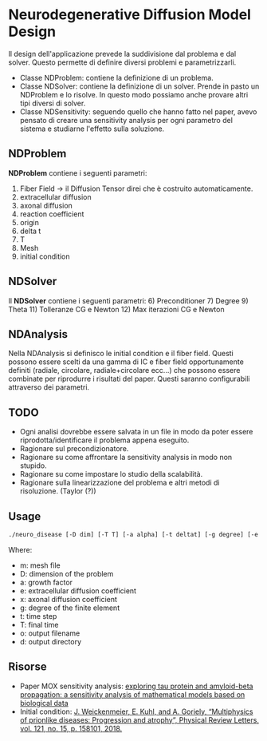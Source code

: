 # Neurodegenerative Diffusion Model Design
Il design dell'applicazione prevede la suddivisione dal problema e dal solver. Questo permette di definire diversi 
problemi e parametrizzarli. 

- Classe NDProblem: contiene la definizione di un problema. 
- Classe NDSolver: contiene la definizione di un solver. Prende in pasto un NDProblem e lo risolve. In questo modo possiamo anche provare altri tipi diversi di solver.
- Classe NDSensitivity: seguendo quello che hanno fatto nel paper, avevo pensato di creare una sensitivity analysis per ogni parametro
del sistema e studiarne l'effetto sulla soluzione.

## NDProblem
**NDProblem** contiene i seguenti parametri:
1) Fiber Field -> il Diffusion Tensor direi che è costruito automaticamente.
2) extracellular diffusion
3) axonal diffusion
4) reaction coefficient
5) origin
6) delta t
7) T
8) Mesh
9) initial condition

## NDSolver
Il **NDSolver** contiene i seguenti parametri:
6) Preconditioner
7) Degree
9) Theta
11) Tolleranze CG e Newton
12) Max iterazioni CG e Newton


## NDAnalysis
Nella NDAnalysis si definisco le initial condition e il fiber field. Questi possono essere scelti da una gamma di 
IC e fiber field opportunamente definiti (radiale, circolare, radiale+circolare ecc...) che possono essere combinate per 
riprodurre i risultati del paper. Questi saranno configurabili attraverso dei parametri.

## TODO
- Ogni analisi dovrebbe essere salvata in un file in modo da poter essere riprodotta/identificare il problema appena eseguito.
- Ragionare sul precondizionatore.
- Ragionare su come affrontare la sensitivity analysis in modo non stupido.
- Ragionare su come impostare lo studio della scalabilità.
- Ragionare sulla linearizzazione del problema e altri metodi di risoluzione. (Taylor (?))

## Usage
```bash
./neuro_disease [-D dim] [-T T] [-a alpha] [-t deltat] [-g degree] [-e d_ext] [-x d_axn] [-m mesh] [-o output_filename] [-d output_dir]
```
Where:
- m: mesh file
- D: dimension of the problem
- a: growth factor
- e: extracellular diffusion coefficient
- x: axonal diffusion coefficient
- g: degree of the finite element
- t: time step
- T: final time
- o: output filename
- d: output directory


## Risorse
- Paper MOX sensitivity analysis: [exploring tau protein and amyloid-beta propagation: a sensitivity analysis of mathematical models based on biological data](https://mox.polimi.it/new-mox-report-on-exploring-tau-protein-and-amyloid-beta-propagation-a-sensitivity-analysis-of-mathematical-models-based-on-biological-data/)
- Initial condition: [ J. Weickenmeier, E. Kuhl, and A. Goriely, “Multiphysics of prionlike diseases: Progression and atrophy”,
Physical Review Letters, vol. 121, no. 15, p. 158101, 2018.](https://journals.aps.org/prl/pdf/10.1103/PhysRevLett.121.158101)